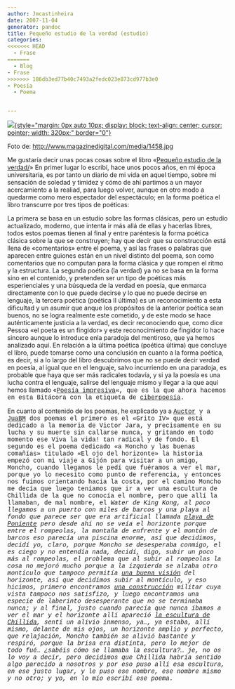 ```yaml
---
author: Jmcastinheira
date: 2007-11-04
generator: pandoc
title: Pequeño estudio de la verdad (estudio)
categories:
<<<<<<< HEAD
  - Frase
=======
  - Blog
- Frase
>>>>>>> 186db3ed77b40c7493a2fedc023e873cd977b3e0
- Poesía
  - Poema


---
```



[![](http://www.magazinedigital.com/media/1458.jpg){style="margin: 0px auto 10px; display: block; text-align: center; cursor: pointer; width: 320px;"
border="0"}](http://www.magazinedigital.com/media/1458.jpg)

Foto de: <http://www.magazinedigital.com/media/1458.jpg>

Me gustaría decir unas pocas cosas sobre el libro «[Pequeño estudio de la verdad/](http://docs.google.com/Doc?id=dk4fxk2_6g9sgft&pli=1)» En primer lugar lo escribí, hace unos pocos años, en mi época universitaria, es por tanto un diario de mi vida en aquel tiempo, sobre mi sensación de soledad y timidez y cómo de ahí partimos a un mayor acercamiento a la realiad, para luego volver, aunque en otro modo a quedarme como mero espectador del espectáculo; en la forma poética el libro transcurre por tres tipos de poéticas:

La primera se basa en un estudio sobre las formas clásicas, pero un estudio actualizado, moderno, que intenta ir más allá de ellas y hacerlas libres, todos estos poemas tienen al final y entre paréntesis la forma poética clásica sobre la que se construyen; hay que decir que su construcción está llena de «comentarios» entre el poema, y así las frases o palabras que aparecen entre guiones están en un nivel distinto del poema, son como comentarios que no computan para la forma clásica y que rompen el ritmo y la estructura. La segunda poética (la verdad) ya no se basa en la forma sino en el contenido, y pretenden ser un tipo de poéticas más esperienciales y una búsqueda de la verdad en poesía, que enmarca directamente con lo que puede decirse y lo que no puede decirse en lenguaje, la tercera poética (poética II última) es un reconocimiento a esta dificultad y un asumir que anque los propósitos de la anterior poética sean buenos, no se logra realmente este cometido, y de este modo se hace auténticamente justicia a la verdad, es decir reconociendo que, como dice Pessoa «el poeta es un fingidor» y este reconocimiento de fingidor lo hace sincero aunque lo introduce enla paradoja del mentiroso, que ya hemos analizado aquí. En relación a la última poética (poética última) que concluye el libro, puede tomarse como una conclusión en cuanto a la forma poética, es decir, si a lo largo del libro descubrimos que no se puede decir verdad en poesía, al igual que en el lenguaje, salvo incurriendo en una paradoja, es probable que haya que ser más radicales todavía, y si ya la poesía es una lucha contra el lenguaje, salirse del lenguaje mismo y llegar a la que aquí hemos llamado «<a style="font-family: courier new;" href="http://lorealenelespejo.blogspot.com/2007/10/ciberpoesia-o-poesia-impresiva.html">Poesía impresiva</a><span style="font-family: courier new;">«, que es la que ahora hacemos en esta Bitácora con la etiqueta de <a style="font-family: courier new;" href="http://lorealenelespejo.blogspot.com/search/label/Ciberpoema">ciberpoesía</a><span style="font-family: courier new;">. 
      
En cuanto al contenido de los poemas, he explicado ya a <a style="font-family: courier new;" href="http://www.blogger.com/profile/16561070545784607328">Auctor</a><span style="font-family: courier new;"> y a <a style="font-family: courier new;" href="http://www.blogger.com/profile/15295850974472916229">JuaBM</a><span style="font-family: courier new;"> dos poemas el primero es el «Grito IV» que está dedicado a la memoria de Victor Jara, y precisamente en su lucha y su muerte sin callarse nunca, y gritando en todo momento ese Viva la vida! tan radical y de fondo. El segundo es el poema dedicado «a Moncho y las buenas comañías» titulado «El ojo del horizonte»<span style="font-size:100%;"><span style="font-family: courier new;"> la historia empezó con mi viaje a Gijón para visitar a un amigo, Moncho, cuando llegamos le pedí que fuéramos a ver el mar, porque yo lo necesito como punto de referencia, y entonces nos fuimos orientando hacia la costa, por el camino Moncho me decía que luego teníamos que ir a ver una escultura de Chillida de la que no conocía el nombre, pero que allí la llamaban, de mal nombre, el <span style="font-style: italic; font-family: courier new;">Water de King Kong<span style="font-family: courier new;">, al poco llegamos a un puerto con miles de barcos y una playa al fondo que parece ser que era artificial llamada <a style="font-family: courier new;" href="http://www.pueblos-espana.org/asturias/asturias/gijon/Playa+de+Poniente/">playa de Poniente</a><span style="font-family: courier new;"> pero desde ahí no se veía el horizonte porque entre el rompeolas, la montaña de enfrente y el montón de barcos eso parecía una piscina enorme, así que decidimos, decidí yo, claro, porque Moncho se desesperaba conmigo, el es ciego y no entendía nada, decidí, digo, subir un poco más al rompeolas, el problema que al subir al rompeolas la cosa no mejoró mucho porque a la izquierda se alzaba otro montículo que tampoco permitía <a style="font-family: courier new;" href="http://www.pueblos-espana.org/asturias/asturias/gijon/Las+olas+rompen+con+fuerza/">una buena visión</a><span style="font-family: courier new;"> del horizonte, así que decidimos subir al montículo, y eso hicimos, primero encontramos <a style="font-family: courier new;" href="http://www.pueblos-espana.org/asturias/asturias/gijon/Moderno+Ca%F1%F3n+del+Siglo+XVIII/">una construcción</a><span style="font-family: courier new;"> militar cuya vista tampoco nos satisfizo, y luego encontramos una especie de laberinto desesperante que no se terminaba nunca; y al final, justo cuando parecía que nunca íbamos a ver el mar y el horizonte allí apareció <a style="font-family: courier new;" href="http://www.pueblos-espana.org/asturias/asturias/gijon/Elogio+al+horizonte+2/">la escultura de Chillida</a><span style="font-family: courier new;">, sentí un alivio inmenso, ya&#8230;, ya estaba, allí mismo, delante de mis ojos, un horizonte amplio y perfecto, que relajación, Moncho también se alivió bastante y respiró, porque la brisa era distinta, pero lo mejor de todo fué&#8230; ¿sabéis cómo se llamaba la escultura?&#8230; je, no os lo voy a decir, pero decidimos que Chillida habría sentido algo parecido a nosotros y por eso puso allí esa escultura, en ese justo lugar, y le puso ese nombre, ese nombre mismo y no otro; y yo, en lo mío escribí ese poema. 
